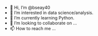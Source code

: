 - 👋 Hi, I’m @bseay40
- 👀 I’m interested in data science/analysis.
- 🌱 I’m currently learning Python.
- 💞️ I’m looking to collaborate on ...
- 📫 How to reach me ...

<!---
bseay40/bseay40 is a ✨ special ✨ repository because its `README.md` (this file) appears on your GitHub profile.
You can click the Preview link to take a look at your changes.
--->
